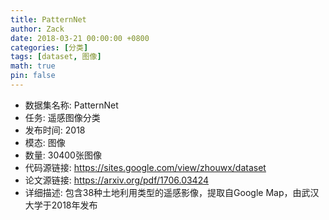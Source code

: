 ```yaml
---
title: PatternNet
author: Zack
date: 2018-03-21 00:00:00 +0800
categories: [分类]
tags: [dataset, 图像]
math: true
pin: false
---
```

- 数据集名称: PatternNet
- 任务: 遥感图像分类
- 发布时间: 2018
- 模态: 图像
- 数量: 30400张图像
- 代码源链接: https://sites.google.com/view/zhouwx/dataset
- 论文源链接: https://arxiv.org/pdf/1706.03424
- 详细描述: 包含38种土地利用类型的遥感影像，提取自Google Map，由武汉大学于2018年发布
